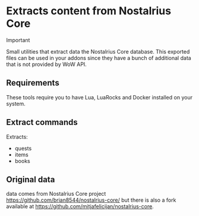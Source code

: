 # Extracts content from Nostalrius Core

> [!IMPORTANT]
> Small utilities that extract data the Nostalrius Core database.
> This exported files can be used in your addons since they have a bunch
> of additional data that is not provided by WoW API.

## Requirements

These tools require you to have Lua, LuaRocks and Docker installed on
your system.

## Extract commands


Extracts:

- quests
- items
- books

## Original data

data comes from Nostalrius Core project
https://github.com/brian8544/nostalrius-core/ but there is also a fork
available at https://github.com/mitjafelicijan/nostalrius-core.
